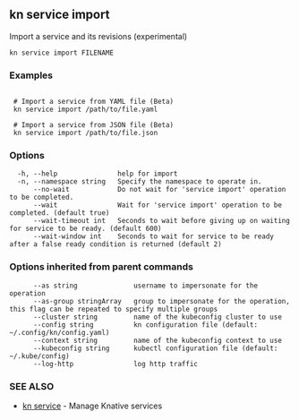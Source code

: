 ## kn service import

Import a service and its revisions (experimental)

```
kn service import FILENAME
```

### Examples

```

 # Import a service from YAML file (Beta)
 kn service import /path/to/file.yaml

 # Import a service from JSON file (Beta)
 kn service import /path/to/file.json
```

### Options

```
  -h, --help               help for import
  -n, --namespace string   Specify the namespace to operate in.
      --no-wait            Do not wait for 'service import' operation to be completed.
      --wait               Wait for 'service import' operation to be completed. (default true)
      --wait-timeout int   Seconds to wait before giving up on waiting for service to be ready. (default 600)
      --wait-window int    Seconds to wait for service to be ready after a false ready condition is returned (default 2)
```

### Options inherited from parent commands

```
      --as string              username to impersonate for the operation
      --as-group stringArray   group to impersonate for the operation, this flag can be repeated to specify multiple groups
      --cluster string         name of the kubeconfig cluster to use
      --config string          kn configuration file (default: ~/.config/kn/config.yaml)
      --context string         name of the kubeconfig context to use
      --kubeconfig string      kubectl configuration file (default: ~/.kube/config)
      --log-http               log http traffic
```

### SEE ALSO

* [kn service](kn_service.md)	 - Manage Knative services

